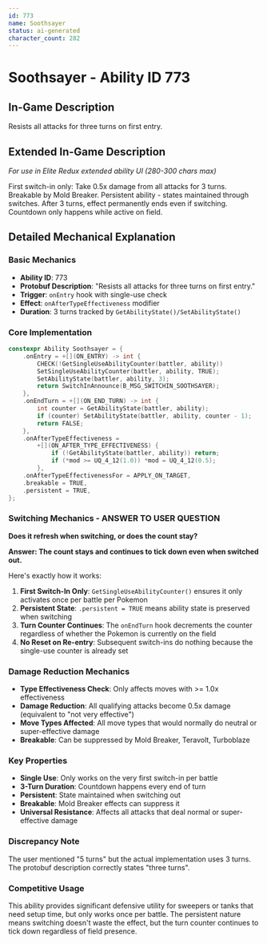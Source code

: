 ```yaml
---
id: 773
name: Soothsayer
status: ai-generated
character_count: 282
---
```


# Soothsayer - Ability ID 773

## In-Game Description
Resists all attacks for three turns on first entry.

## Extended In-Game Description
*For use in Elite Redux extended ability UI (280-300 chars max)*

First switch-in only: Take 0.5x damage from all attacks for 3 turns. Breakable by Mold Breaker. Persistent ability - states maintained through switches. After 3 turns, effect permanently ends even if switching. Countdown only happens while active on field.

## Detailed Mechanical Explanation

### Basic Mechanics
- **Ability ID**: 773
- **Protobuf Description**: "Resists all attacks for three turns on first entry."
- **Trigger**: `onEntry` hook with single-use check
- **Effect**: `onAfterTypeEffectiveness` modifier
- **Duration**: 3 turns tracked by `GetAbilityState()/SetAbilityState()`

### Core Implementation
```cpp
constexpr Ability Soothsayer = {
    .onEntry = +[](ON_ENTRY) -> int {
        CHECK(!GetSingleUseAbilityCounter(battler, ability))
        SetSingleUseAbilityCounter(battler, ability, TRUE);
        SetAbilityState(battler, ability, 3);
        return SwitchInAnnounce(B_MSG_SWITCHIN_SOOTHSAYER);
    },
    .onEndTurn = +[](ON_END_TURN) -> int {
        int counter = GetAbilityState(battler, ability);
        if (counter) SetAbilityState(battler, ability, counter - 1);
        return FALSE;
    },
    .onAfterTypeEffectiveness =
        +[](ON_AFTER_TYPE_EFFECTIVENESS) {
            if (!GetAbilityState(battler, ability)) return;
            if (*mod >= UQ_4_12(1.0)) *mod = UQ_4_12(0.5);
        },
    .onAfterTypeEffectivenessFor = APPLY_ON_TARGET,
    .breakable = TRUE,
    .persistent = TRUE,
};
```

### Switching Mechanics - ANSWER TO USER QUESTION
**Does it refresh when switching, or does the count stay?**

**Answer: The count stays and continues to tick down even when switched out.**

Here's exactly how it works:
1. **First Switch-In Only**: `GetSingleUseAbilityCounter()` ensures it only activates once per battle per Pokemon
2. **Persistent State**: `.persistent = TRUE` means ability state is preserved when switching
3. **Turn Counter Continues**: The `onEndTurn` hook decrements the counter regardless of whether the Pokemon is currently on the field
4. **No Reset on Re-entry**: Subsequent switch-ins do nothing because the single-use counter is already set

### Damage Reduction Mechanics
- **Type Effectiveness Check**: Only affects moves with >= 1.0x effectiveness
- **Damage Reduction**: All qualifying attacks become 0.5x damage (equivalent to "not very effective")
- **Move Types Affected**: All move types that would normally do neutral or super-effective damage
- **Breakable**: Can be suppressed by Mold Breaker, Teravolt, Turboblaze

### Key Properties
- **Single Use**: Only works on the very first switch-in per battle
- **3-Turn Duration**: Countdown happens every end of turn
- **Persistent**: State maintained when switching out
- **Breakable**: Mold Breaker effects can suppress it
- **Universal Resistance**: Affects all attacks that deal normal or super-effective damage

### Discrepancy Note
The user mentioned "5 turns" but the actual implementation uses 3 turns. The protobuf description correctly states "three turns".

### Competitive Usage
This ability provides significant defensive utility for sweepers or tanks that need setup time, but only works once per battle. The persistent nature means switching doesn't waste the effect, but the turn counter continues to tick down regardless of field presence.
